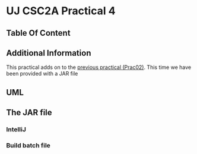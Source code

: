 # UJ CSC2A Practical 4

## Table Of Content

## Additional Information

This practical adds on to the [previous practical (Prac02)](https://github.com/ThaBeanBoy/UJ_CSC2A_P02). This time we 
have been provided with a JAR file

## UML

## The JAR file

### IntelliJ

### Build batch file

